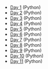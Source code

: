 - [Day 1](day1) (Python)
- [Day 2](day2) (Python)
- [Day 3](day3) (Python)
- [Day 4](day4) (Python)
- [Day 5](day5) (Python)
- [Day 6](day6) (Python)
- [Day 7](day7) (Python)
- [Day 8](day8) (Python)
- [Day 9](day9) (Python)
- [Day 10](day10) (Python)
- [Day 11](day11) (Python)